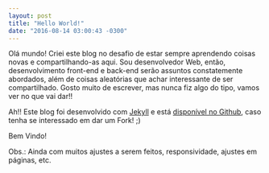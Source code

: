 ```yaml
---
layout: post
title: "Hello World!"
date: "2016-08-14 03:00:43 -0300"
---
```


Olá mundo! Criei este blog no desafio de estar sempre aprendendo coisas novas e compartilhando-as aqui. Sou desenvolvedor Web, então, desenvolvimento front-end e back-end serão assuntos constatemente abordados, além de coisas aleatórias que achar interessante de ser compartilhado. Gosto muito de escrever, mas nunca fiz algo do tipo, vamos ver no que vai dar!!

Ah!! Este blog foi desenvolvido com [Jekyll][jekyll] e está [disponível no Github][disp-github], caso tenha se interessado em dar um Fork! ;)

Bem Vindo!


Obs.: Ainda com muitos ajustes a serem feitos, responsividade, ajustes em páginas, etc.



[jekyll]: https://jekyllrb.com/
[disp-github]: https://github.com/MarceloBritoWD/marcelobritowd.github.io

